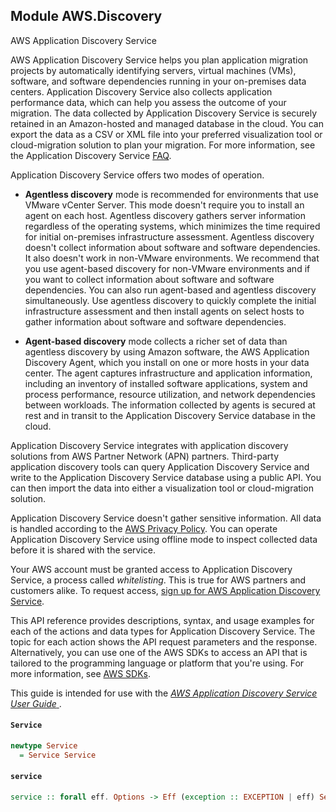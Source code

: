 ## Module AWS.Discovery

<fullname>AWS Application Discovery Service</fullname> <p>AWS Application Discovery Service helps you plan application migration projects by automatically identifying servers, virtual machines (VMs), software, and software dependencies running in your on-premises data centers. Application Discovery Service also collects application performance data, which can help you assess the outcome of your migration. The data collected by Application Discovery Service is securely retained in an Amazon-hosted and managed database in the cloud. You can export the data as a CSV or XML file into your preferred visualization tool or cloud-migration solution to plan your migration. For more information, see the Application Discovery Service <a href="http://aws.amazon.com/application-discovery/faqs/">FAQ</a>.</p> <p>Application Discovery Service offers two modes of operation.</p> <ul> <li> <p> <b>Agentless discovery</b> mode is recommended for environments that use VMware vCenter Server. This mode doesn't require you to install an agent on each host. Agentless discovery gathers server information regardless of the operating systems, which minimizes the time required for initial on-premises infrastructure assessment. Agentless discovery doesn't collect information about software and software dependencies. It also doesn't work in non-VMware environments. We recommend that you use agent-based discovery for non-VMware environments and if you want to collect information about software and software dependencies. You can also run agent-based and agentless discovery simultaneously. Use agentless discovery to quickly complete the initial infrastructure assessment and then install agents on select hosts to gather information about software and software dependencies.</p> </li> <li> <p> <b>Agent-based discovery</b> mode collects a richer set of data than agentless discovery by using Amazon software, the AWS Application Discovery Agent, which you install on one or more hosts in your data center. The agent captures infrastructure and application information, including an inventory of installed software applications, system and process performance, resource utilization, and network dependencies between workloads. The information collected by agents is secured at rest and in transit to the Application Discovery Service database in the cloud. </p> </li> </ul> <p>Application Discovery Service integrates with application discovery solutions from AWS Partner Network (APN) partners. Third-party application discovery tools can query Application Discovery Service and write to the Application Discovery Service database using a public API. You can then import the data into either a visualization tool or cloud-migration solution.</p> <important> <p>Application Discovery Service doesn't gather sensitive information. All data is handled according to the <a href="http://aws.amazon.com/privacy/">AWS Privacy Policy</a>. You can operate Application Discovery Service using offline mode to inspect collected data before it is shared with the service.</p> </important> <p>Your AWS account must be granted access to Application Discovery Service, a process called <i>whitelisting</i>. This is true for AWS partners and customers alike. To request access, <a href="http://aws.amazon.com/application-discovery/how-to-start/"> sign up for AWS Application Discovery Service</a>.</p> <p>This API reference provides descriptions, syntax, and usage examples for each of the actions and data types for Application Discovery Service. The topic for each action shows the API request parameters and the response. Alternatively, you can use one of the AWS SDKs to access an API that is tailored to the programming language or platform that you're using. For more information, see <a href="http://aws.amazon.com/tools/#SDKs">AWS SDKs</a>.</p> <p>This guide is intended for use with the <a href="http://docs.aws.amazon.com/application-discovery/latest/userguide/"> <i>AWS Application Discovery Service User Guide</i> </a>.</p>

#### `Service`

``` purescript
newtype Service
  = Service Service
```

#### `service`

``` purescript
service :: forall eff. Options -> Eff (exception :: EXCEPTION | eff) Service
```


